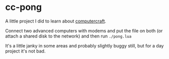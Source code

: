 # cc-pong
A little project I did to learn about [computercraft](https://tweaked.cc/).

Connect two advanced computers with modems and put the file on both (or attach a shared disk to the network) and then run `./pong.lua`

It's a little janky in some areas and probably slightly buggy still, but for a day project it's not bad.
